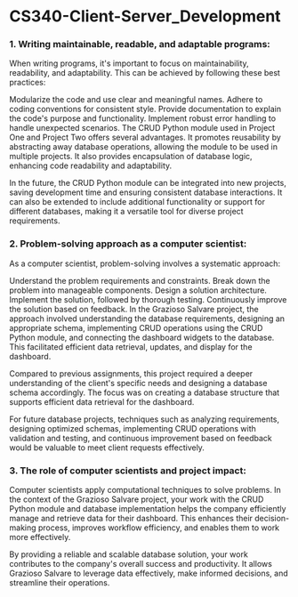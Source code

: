 # CS340-Client-Server_Development

### 1. Writing maintainable, readable, and adaptable programs:

When writing programs, it's important to focus on maintainability, readability, and adaptability. This can be achieved by following these best practices:

Modularize the code and use clear and meaningful names.
Adhere to coding conventions for consistent style.
Provide documentation to explain the code's purpose and functionality.
Implement robust error handling to handle unexpected scenarios.
The CRUD Python module used in Project One and Project Two offers several advantages. It promotes reusability by abstracting away database operations, allowing the module to be used in multiple projects. It also provides encapsulation of database logic, enhancing code readability and adaptability.

In the future, the CRUD Python module can be integrated into new projects, saving development time and ensuring consistent database interactions. It can also be extended to include additional functionality or support for different databases, making it a versatile tool for diverse project requirements.

### 2. Problem-solving approach as a computer scientist:

As a computer scientist, problem-solving involves a systematic approach:

Understand the problem requirements and constraints.
Break down the problem into manageable components.
Design a solution architecture.
Implement the solution, followed by thorough testing.
Continuously improve the solution based on feedback.
In the Grazioso Salvare project, the approach involved understanding the database requirements, designing an appropriate schema, implementing CRUD operations using the CRUD Python module, and connecting the dashboard widgets to the database. This facilitated efficient data retrieval, updates, and display for the dashboard.

Compared to previous assignments, this project required a deeper understanding of the client's specific needs and designing a database schema accordingly. The focus was on creating a database structure that supports efficient data retrieval for the dashboard.

For future database projects, techniques such as analyzing requirements, designing optimized schemas, implementing CRUD operations with validation and testing, and continuous improvement based on feedback would be valuable to meet client requests effectively.

### 3. The role of computer scientists and project impact:

Computer scientists apply computational techniques to solve problems. In the context of the Grazioso Salvare project, your work with the CRUD Python module and database implementation helps the company efficiently manage and retrieve data for their dashboard. This enhances their decision-making process, improves workflow efficiency, and enables them to work more effectively.

By providing a reliable and scalable database solution, your work contributes to the company's overall success and productivity. It allows Grazioso Salvare to leverage data effectively, make informed decisions, and streamline their operations.
